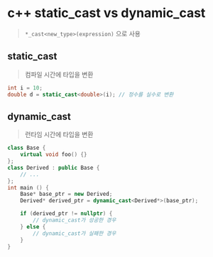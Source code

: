 # c++ static_cast vs dynamic_cast

> `*_cast<new_type>(expression)` 으로 사용

## static_cast

> 컴파일 시간에 타입을 변환

```cpp
int i = 10;
double d = static_cast<double>(i); // 정수를 실수로 변환
```

## dynamic_cast

> 런타임 시간에 타입을 변환

```cpp
class Base {
    virtual void foo() {}
};
class Derived : public Base {
    // ...
};
int main () {
    Base* base_ptr = new Derived;
    Derived* derived_ptr = dynamic_cast<Derived*>(base_ptr);

    if (derived_ptr != nullptr) {
        // dynamic_cast가 성공한 경우
    } else {
        // dynamic_cast가 실패한 경우
    }
}
```

